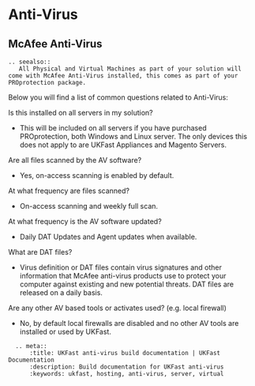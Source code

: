 # Anti-Virus

## McAfee Anti-Virus
```eval_rst
.. seealso::
   All Physical and Virtual Machines as part of your solution will come with McAfee Anti-Virus installed, this comes as part of your PROprotection package.
```
Below you will find a list of common questions related to Anti-Virus: 

Is this installed on all servers in my solution? 
- This will be included on all servers if you have purchased PROprotection, both Windows and Linux server. The only devices this does not apply to are UKFast Appliances and Magento Servers. 

Are all files scanned by the AV software? 
- Yes, on-access scanning is enabled by default. 

At what frequency are files scanned?  
- On-access scanning and weekly full scan. 

At what frequency is the AV software updated?
- Daily DAT Updates and Agent updates when available.

What are DAT files?
- Virus definition or DAT files contain virus signatures and other information that McAfee anti-virus products use to protect your computer against existing and new potential threats. DAT files are released on a daily basis.

Are any other AV based tools or activates used? (e.g. local firewall)
- No, by default local firewalls are disabled and no other AV tools are installed or used by UKFast. 

```eval_rst
  .. meta::
      :title: UKFast anti-virus build documentation | UKFast Documentation
      :description: Build documentation for UKFast anti-virus
      :keywords: ukfast, hosting, anti-virus, server, virtual

